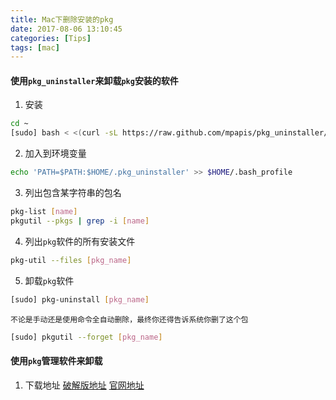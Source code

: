 ```yaml
---
title: Mac下删除安装的pkg
date: 2017-08-06 13:10:45
categories: [Tips]
tags: [mac]
---
```


#### 使用``pkg_uninstaller``来卸载``pkg``安装的软件
1. 安装
```bash
cd ~
[sudo] bash < <(curl -sL https://raw.github.com/mpapis/pkg_uninstaller/master/pkg-install)
```

  <!--more-->

2. 加入到环境变量
```bash
echo 'PATH=$PATH:$HOME/.pkg_uninstaller' >> $HOME/.bash_profile
```

3. 列出包含某字符串的包名
```bash
pkg-list [name]
pkgutil --pkgs | grep -i [name]
```

4. 列出``pkg``软件的所有安装文件
```bash
pkg-util --files [pkg_name]
```
5. 卸载``pkg``软件
```bash
[sudo] pkg-uninstall [pkg_name]
```
	不论是手动还是使用命令全自动删除，最终你还得告诉系统你删了这个包
```bash
[sudo] pkgutil --forget [pkg_name]
```

#### 使用``pkg``管理软件来卸载
1. 下载地址
[破解版地址](https://pan.baidu.com/s/1hsxMhHM)
[官网地址](https://www.corecode.io/uninstallpkg/)

